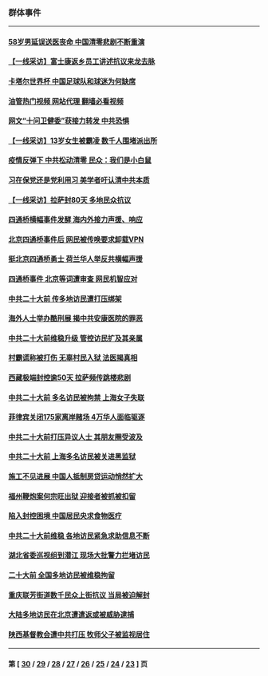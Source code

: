 ### 群体事件
---
#### [58岁男延误送医丧命 中国清零悲剧不断重演](../../pages/ncid279/n13873232.md?11270845) 
#### [【一线采访】富士康返乡员工讲述抗议来龙去脉](../../pages/ncid279/n13872845.md?11270845) 
#### [卡塔尔世界杯 中国足球队和球迷为何缺席](../../pages/ncid279/n13872447.md?11270845) 
#### [油管热门视频 网站代理 翻墙必看视频](http://138.2.39.72:81/youtube.html?epic-marker?11270845)
#### [网文“十问卫健委”获接力转发 中共恐惧](../../pages/ncid279/n13871038.md?11270845) 
#### [【一线采访】13岁女生被霸凌 数千人围堵派出所](../../pages/ncid279/n13870140.md?11270845) 
#### [疫情反弹下 中共松动清零 民众：我们是小白鼠](../../pages/ncid279/n13869278.md?11270845) 
#### [习在保党还是党利用习 美学者吁认清中共本质](../../pages/ncid279/n13857367.md?11270845) 
#### [【一线采访】拉萨封80天 多地民众抗议](../../pages/ncid279/n13853861.md?11270845) 
#### [四通桥横幅事件发酵 海内外接力声援、响应](../../pages/ncid279/n13849373.md?11270845) 
#### [北京四通桥事件后 网民被传唤要求卸载VPN](../../pages/ncid279/n13847833.md?11270845) 
#### [挺北京四通桥勇士 荷兰华人举反共横幅声援](../../pages/ncid279/n13846812.md?11270845) 
#### [四通桥事件 北京等词遭审查 网民机智应对](../../pages/ncid279/n13845578.md?11270845) 
#### [中共二十大前 传多地访民遭打压绑架](../../pages/ncid279/n13843740.md?11270845) 
#### [海外人士举办酷刑展 揭中共安康医院的罪恶](../../pages/ncid279/n13842499.md?11270845) 
#### [中共二十大前维稳升级 管控访民扩及其亲属](../../pages/ncid279/n13842240.md?11270845) 
#### [村霸谎称被打伤 无辜村民入狱 法医揭真相](../../pages/ncid279/n13838149.md?11270845) 
#### [西藏极端封控逾50天 拉萨频传跳楼悲剧](../../pages/ncid279/n13836551.md?11270845) 
#### [中共二十大前 多名访民被拘禁 上海女子失联](../../pages/ncid279/n13834363.md?11270845) 
#### [菲律宾关闭175家离岸赌场 4万华人面临驱逐](../../pages/ncid279/n13833169.md?11270845) 
#### [中共二十大前打压异议人士 其朋友圈受波及](../../pages/ncid279/n13833136.md?11270845) 
#### [中共二十大前 上海多名访民被关进黑监狱](../../pages/ncid279/n13829500.md?11270845) 
#### [施工不见进展 中国人抵制房贷运动悄然扩大](../../pages/ncid279/n13828435.md?11270845) 
#### [福州鞭炮案何宗旺出狱 迎接者被抓被扣留](../../pages/ncid279/n13824304.md?11270845) 
#### [陷入封控困境 中国居民央求食物医疗](../../pages/ncid279/n13823589.md?11270845) 
#### [中共二十大前维稳 各地访民紧急求助信息不断](../../pages/ncid279/n13822888.md?11270845) 
#### [湖北省委巡视组到潜江 现场大批警力拦堵访民](../../pages/ncid279/n13820243.md?11270845) 
#### [二十大前 全国多地访民被维稳拘留](../../pages/ncid279/n13819431.md?11270845) 
#### [重庆联芳街道数千民众上街抗议 当局被迫解封](../../pages/ncid279/n13812220.md?11270845) 
#### [大陆多地访民在北京遭遣返或被威胁逮捕](../../pages/ncid279/n13812104.md?11270845) 
#### [陕西基督教会遭中共打压 牧师父子被监视居住](../../pages/ncid279/n13811611.md?11270845) 

---
#### 第 [ [30](./30.md?11270845) / [29](./29.md?11270845) / [28](./28.md?11270845) / [27](./27.md?11270845) / [26](./26.md?11270845) / [25](./25.md?11270845) / [24](./24.md?11270845) / [23](./23.md?11270845) ] 页
